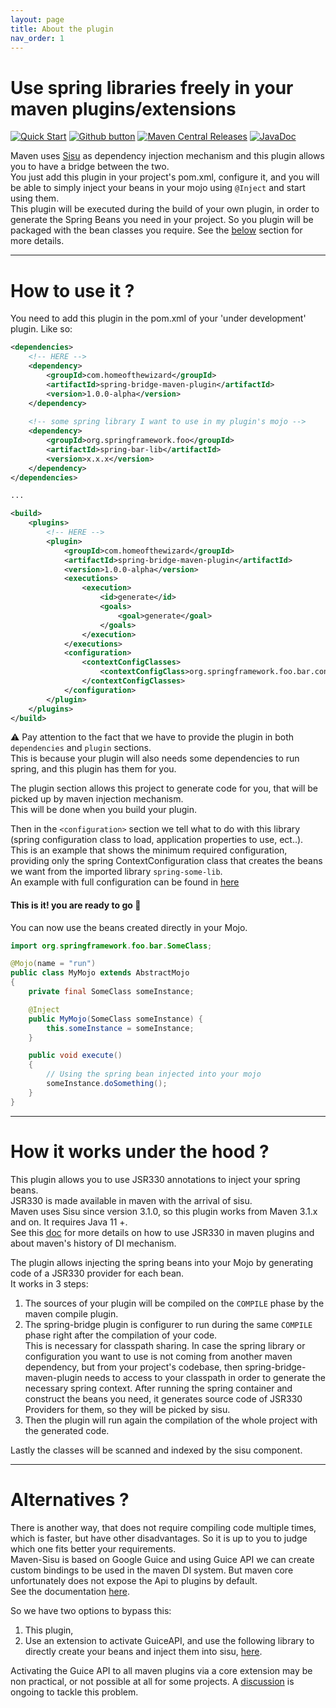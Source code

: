 ```yaml
---
layout: page
title: About the plugin
nav_order: 1
---
```


# Use spring libraries freely in your maven plugins/extensions

[![Quick Start](https://img.shields.io/badge/-Quick%20Start%20%F0%9F%9A%80-blue?style=for-the-badge&logo=rocket)](#how-to-use-it-)
[![Github button](https://img.shields.io/badge/-View%20it%20on%20Github-gray?style=for-the-badge&logo=github)](https://github.com/HomeOfTheWizard/spring-bridge-maven-plugin)
[![Maven Central Releases](https://img.shields.io/badge/-Maven%20Releases-orange?style=for-the-badge&logo=apache%20maven)](https://central.sonatype.com/artifact/com.homeofthewizard/spring-bridge-maven-plugin)
[![JavaDoc](https://img.shields.io/badge/-JavaDocs%F0%9F%93%84-green?style=for-the-badge)](https://www.javadoc.io/doc/com.homeofthewizard/spring-bridge-maven-plugin/latest)

Maven uses [Sisu](https://eclipse.github.io/sisu.inject/) as dependency injection mechanism and this plugin allows you to have a bridge between the two.  
You just add this plugin in your project's pom.xml, configure it, and you will be able to simply inject your beans in your mojo using `@Inject` and start using them.   
This plugin will be executed during the build of your own plugin, in order to generate the Spring Beans you need in your project. So you plugin will be packaged with the bean classes you require. See the [below](#how-it-works-under-the-hood--) section for more details.

---

# How to use it ?
You need to add this plugin in the pom.xml of your 'under development' plugin. Like so:
```xml
<dependencies>
    <!-- HERE -->
    <dependency>
        <groupId>com.homeofthewizard</groupId>
        <artifactId>spring-bridge-maven-plugin</artifactId>
        <version>1.0.0-alpha</version>
    </dependency>
    
    <!-- some spring library I want to use in my plugin's mojo -->
    <dependency>
        <groupId>org.springframework.foo</groupId>
        <artifactId>spring-bar-lib</artifactId>
        <version>x.x.x</version>
    </dependency>
</dependencies>

...

<build>
    <plugins>
        <!-- HERE -->
        <plugin>
            <groupId>com.homeofthewizard</groupId>
            <artifactId>spring-bridge-maven-plugin</artifactId>
            <version>1.0.0-alpha</version>
            <executions>
                <execution>
                    <id>generate</id>
                    <goals>
                        <goal>generate</goal>
                    </goals>
                </execution>
            </executions>
            <configuration>
                <contextConfigClasses>
                    <contextConfigClass>org.springframework.foo.bar.config.SomeBeansConfiguration</contextConfigClass>
                </contextConfigClasses>
            </configuration>
        </plugin>
    </plugins>
</build>
```

⚠️ Pay attention to the fact that we have to provide the plugin in both `dependencies` and `plugin` sections.  
This is because your plugin will also needs some dependencies to run spring, and this plugin has them for you.

The plugin section allows this project to generate code for you, that will be picked up by maven injection mechanism.  
This will be done when you build your plugin.

Then in the `<configuration>` section we tell what to do with this library (spring configuration class to load, application properties to use, ect..).  
This is an example that shows the minimum required configuration, providing only the spring ContextConfiguration class that creates the beans we want from the imported library `spring-some-lib`.  
An example with full configuration can be found in [here](configuration)

#### This is it! you are ready to go :rocket:
You can now use the beans created directly in your Mojo.

```java
import org.springframework.foo.bar.SomeClass;

@Mojo(name = "run")
public class MyMojo extends AbstractMojo
{
    private final SomeClass someInstance;

    @Inject
    public MyMojo(SomeClass someInstance) {
        this.someInstance = someInstance;
    }

    public void execute()
    {
        // Using the spring bean injected into your mojo
        someInstance.doSomething();
    }
}
```

---

# How it works under the hood ?
This plugin allows you to use JSR330 annotations to inject your spring beans.  
JSR330 is made available in maven with the arrival of sisu.   
Maven uses Sisu since version 3.1.0, so this plugin works from Maven 3.1.x and on. It requires Java 11 +.    
See this [doc](https://maven.apache.org/maven-jsr330.html) for more details on how to use JSR330 in maven plugins and about maven's history of DI mechanism.

The plugin allows injecting the spring beans into your Mojo by generating code of a JSR330 provider for each bean.   
It works in 3 steps:
1. The sources of your plugin will be compiled on the `COMPILE` phase by the maven compile plugin.
2. The spring-bridge plugin is configurer to run during the same `COMPILE` phase right after the compilation of your code.  
   This is necessary for classpath sharing. In case the spring library or configuration you want to use is not coming from another maven dependency, but from your project's codebase, then spring-bridge-maven-plugin needs to access to your classpath in order to generate the necessary spring context. After running the spring container and construct the beans you need, it generates source code of JSR330 Providers for them, so they will be picked by sisu.
3. Then the plugin will run again the compilation of the whole project with the generated code.

Lastly the classes will be scanned and indexed by the sisu component.

---

# Alternatives ?
There is another way, that does not require compiling code multiple times, which is faster, but have other disadvantages. So it is up to you to judge which one fits better your requirements.  
Maven-Sisu is based on Google Guice and using Guice API we can create custom bindings to be used in the maven DI system. But maven core unfortunately does not expose the Api to plugins by default.  
See the documentation [here](https://eclipse-sisu.github.io/sisu-project/plexus/index.html#custombinding).

So we have two options to bypass this:
1. This plugin,
2. Use an extension to activate GuiceAPI, and use the following library to directly create your beans and inject them into sisu, [here](https://github.com/HomeOfTheWizard/spring-bridge-maven).

Activating the Guice API to all maven plugins via a core extension may be non practical, or not possible at all for some projects.
A [discussion](https://issues.apache.org/jira/browse/MNG-7921) is ongoing to tackle this problem.
